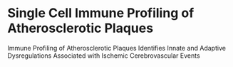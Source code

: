# Single Cell Immune Profiling of Atherosclerotic Plaques
Immune Profiling of Atherosclerotic Plaques Identifies Innate and Adaptive Dysregulations Associated with Ischemic Cerebrovascular Events

